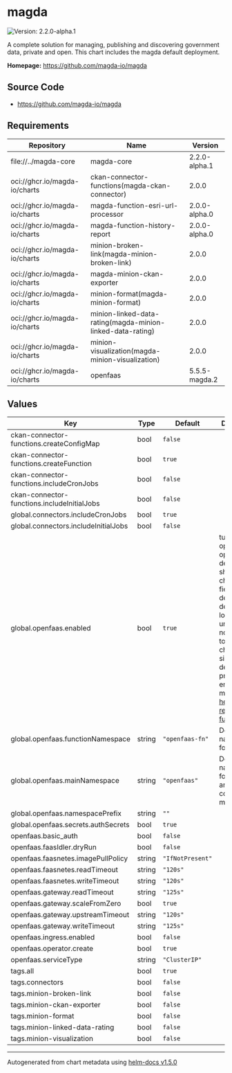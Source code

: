 # magda

![Version: 2.2.0-alpha.1](https://img.shields.io/badge/Version-2.2.0--alpha.1-informational?style=flat-square)

A complete solution for managing, publishing and discovering government data, private and open. This chart includes the magda default deployment.

**Homepage:** <https://github.com/magda-io/magda>

## Source Code

* <https://github.com/magda-io/magda>

## Requirements

| Repository | Name | Version |
|------------|------|---------|
| file://../magda-core | magda-core | 2.2.0-alpha.1 |
| oci://ghcr.io/magda-io/charts | ckan-connector-functions(magda-ckan-connector) | 2.0.0 |
| oci://ghcr.io/magda-io/charts | magda-function-esri-url-processor | 2.0.0-alpha.0 |
| oci://ghcr.io/magda-io/charts | magda-function-history-report | 2.0.0-alpha.0 |
| oci://ghcr.io/magda-io/charts | minion-broken-link(magda-minion-broken-link) | 2.0.0 |
| oci://ghcr.io/magda-io/charts | magda-minion-ckan-exporter | 2.0.0 |
| oci://ghcr.io/magda-io/charts | minion-format(magda-minion-format) | 2.0.0 |
| oci://ghcr.io/magda-io/charts | minion-linked-data-rating(magda-minion-linked-data-rating) | 2.0.0 |
| oci://ghcr.io/magda-io/charts | minion-visualization(magda-minion-visualization) | 2.0.0 |
| oci://ghcr.io/magda-io/charts | openfaas | 5.5.5-magda.2 |

## Values

| Key | Type | Default | Description |
|-----|------|---------|-------------|
| ckan-connector-functions.createConfigMap | bool | `false` |  |
| ckan-connector-functions.createFunction | bool | `true` |  |
| ckan-connector-functions.includeCronJobs | bool | `false` |  |
| ckan-connector-functions.includeInitialJobs | bool | `false` |  |
| global.connectors.includeCronJobs | bool | `true` |  |
| global.connectors.includeInitialJobs | bool | `false` |  |
| global.openfaas.enabled | bool | `true` | turn on / off openfaas All openfaas dependents should check this field to decide deployment logic (`tags` unfortunately not available to ). They choose to simply not deploy or prompt an error message via [helm required function](https://helm.sh/docs/howto/charts_tips_and_tricks/#know-your-template-functions) |
| global.openfaas.functionNamespace | string | `"openfaas-fn"` | Default namespace for functions |
| global.openfaas.mainNamespace | string | `"openfaas"` | Default namespace for gateway and other core modules |
| global.openfaas.namespacePrefix | string | `""` |  |
| global.openfaas.secrets.authSecrets | bool | `true` |  |
| openfaas.basic_auth | bool | `false` |  |
| openfaas.faasIdler.dryRun | bool | `false` |  |
| openfaas.faasnetes.imagePullPolicy | string | `"IfNotPresent"` |  |
| openfaas.faasnetes.readTimeout | string | `"120s"` |  |
| openfaas.faasnetes.writeTimeout | string | `"120s"` |  |
| openfaas.gateway.readTimeout | string | `"125s"` |  |
| openfaas.gateway.scaleFromZero | bool | `true` |  |
| openfaas.gateway.upstreamTimeout | string | `"120s"` |  |
| openfaas.gateway.writeTimeout | string | `"125s"` |  |
| openfaas.ingress.enabled | bool | `false` |  |
| openfaas.operator.create | bool | `true` |  |
| openfaas.serviceType | string | `"ClusterIP"` |  |
| tags.all | bool | `true` |  |
| tags.connectors | bool | `false` |  |
| tags.minion-broken-link | bool | `false` |  |
| tags.minion-ckan-exporter | bool | `false` |  |
| tags.minion-format | bool | `false` |  |
| tags.minion-linked-data-rating | bool | `false` |  |
| tags.minion-visualization | bool | `false` |  |

----------------------------------------------
Autogenerated from chart metadata using [helm-docs v1.5.0](https://github.com/norwoodj/helm-docs/releases/v1.5.0)
